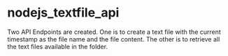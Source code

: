 # nodejs_textfile_api
Two API Endpoints are created. One is to create a text file with the current timestamp as the file name and the file content. The other is to retrieve all the text files available in the folder.
